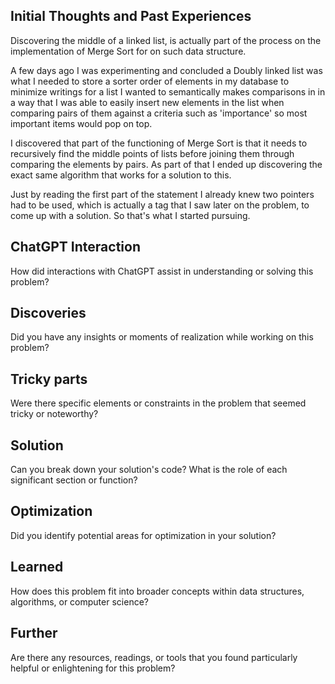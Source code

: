 ## Initial Thoughts and Past Experiences

Discovering the middle of a linked list, is actually part of the process on the implementation of Merge Sort for on such data structure.

A few days ago I was experimenting and concluded a Doubly linked list was what I needed to store a sorter order of elements in my database to minimize writings for a list I wanted to semantically makes comparisons in in a way that I was able to easily insert new elements in the list when comparing pairs of them against a criteria such as 'importance' so most important items would pop on top.

I discovered that part of the functioning of Merge Sort is that it needs to recursively find the middle points of lists before joining them through comparing the elements by pairs. As part of that I ended up discovering the exact same algorithm that works for a solution to this.

Just by reading the first part of the statement I already knew two pointers had to be used, which is actually a tag that I saw later on the problem, to come up with a solution. So that's what I started pursuing.

## ChatGPT Interaction
How did interactions with ChatGPT assist in understanding or solving this problem?


## Discoveries
Did you have any insights or moments of realization while working on this problem?

## Tricky parts
Were there specific elements or constraints in the problem that seemed tricky or noteworthy?

## Solution
Can you break down your solution's code? What is the role of each significant section or function?

## Optimization
Did you identify potential areas for optimization in your solution?

## Learned
How does this problem fit into broader concepts within data structures, algorithms, or computer science?

## Further
Are there any resources, readings, or tools that you found particularly helpful or enlightening for this problem?